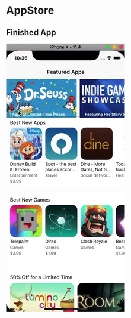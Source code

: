 # AppStore
 


## Finished App
![Finished App](https://github.com/LiroyYarimi/AppStore/blob/master/AppStore%20.gif)


